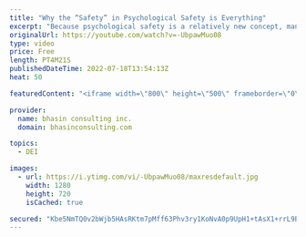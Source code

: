 ```yaml
---
title: "Why the “Safety” in Psychological Safety is Everything"
excerpt: "Because psychological safety is a relatively new concept, many conversations around cultivating this experience in the workplace focus on research and the “psychological” or neuroscience aspects. While this is important, we must also focus on the “safety” aspect.  In this video, bci’s Mental Health Expert-in-Residence"
originalUrl: https://youtube.com/watch?v=-UbpawMuo08
type: video
price: Free
length: PT4M21S
publishedDateTime: 2022-07-18T13:54:13Z
heat: 50

featuredContent: "<iframe width=\"800\" height=\"500\" frameborder=\"0\" src=\"https://www.youtube.com/embed/-UbpawMuo08\" allow=\"accelerometer; autoplay; encrypted-media; gyroscope; picture-in-picture\" allowfullscreen></iframe>"

provider:
  name: bhasin consulting inc.
  domain: bhasinconsulting.com

topics:
  - DEI

images:
  - url: https://i.ytimg.com/vi/-UbpawMuo08/maxresdefault.jpg
    width: 1280
    height: 720
    isCached: true

secured: "Kbe5NmTQ0v2bWjb5HAsRKtm7pMff63Phv3ry1KoNvA0p9UpH1+tAsX1+rrL9BDu3d8G6tSGWQdX/uSIhSM70GGZ0NCWtV0axWzgJ0DY/y0dCZNHA4TCaoAozSnEStl/AlkMLQBNgdow4ot4q/fKLmdDk6zcsQWm3nb2tuoRg7GXsuTB9xB+2+vxuq2aEUTGjIw/rFCgFG+6SfvgyPe8Mk4FFbHyhWR5Ekb1aqP4KyjgDIKedJbJ9lp5RjxU2YLpOlBgou935JnWZNuaNkBH+RKaHreg/QbuoLLr+kT0RxubCRvd2kSdbtURYHYl+Bk4UsBMjQDG4Zj7ffATOELrwCDgyIvhQka1PY/epqLVVgh7VE5EYtKOkCwO7L73eV+ar7jlntW/+gDEfGjVGq6OzuwEuScKWHPwUsaBfduv8xsk=;ri/AyNjA0T7QHAqgnHmIbg=="
---
```


